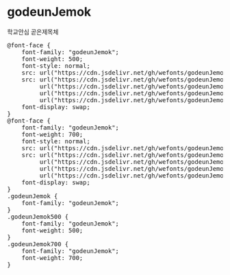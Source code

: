 # godeunJemok
학교안심 곧은제목체

<pre>
@font-face {
    font-family: "godeunJemok";
    font-weight: 500;
    font-style: normal;
    src: url("https://cdn.jsdelivr.net/gh/wefonts/godeunJemok/godeunJemok-Medium.eot");
    src: url("https://cdn.jsdelivr.net/gh/wefonts/godeunJemok/godeunJemok-Medium.eot?#iefix") format("embedded-opentype"),
         url("https://cdn.jsdelivr.net/gh/wefonts/godeunJemok/godeunJemok-Medium.woff2") format("woff2"),
         url("https://cdn.jsdelivr.net/gh/wefonts/godeunJemok/godeunJemok-Medium.woff") format("woff"),
         url("https://cdn.jsdelivr.net/gh/wefonts/godeunJemok/godeunJemok-Medium.ttf") format("truetype");
    font-display: swap;
} 
@font-face {
    font-family: "godeunJemok";
    font-weight: 700;
    font-style: normal;
    src: url("https://cdn.jsdelivr.net/gh/wefonts/godeunJemok/godeunJemok-Bold.eot");
    src: url("https://cdn.jsdelivr.net/gh/wefonts/godeunJemok/godeunJemok-Bold.eot?#iefix") format("embedded-opentype"),
         url("https://cdn.jsdelivr.net/gh/wefonts/godeunJemok/godeunJemok-Bold.woff2") format("woff2"),
         url("https://cdn.jsdelivr.net/gh/wefonts/godeunJemok/godeunJemok-Bold.woff") format("woff"),
         url("https://cdn.jsdelivr.net/gh/wefonts/godeunJemok/godeunJemok-Bold.ttf") format("truetype");
    font-display: swap;
} 
.godeunJemok {
    font-family: "godeunJemok";
}
.godeunJemok500 {
    font-family: "godeunJemok";
    font-weight: 500;
}
.godeunJemok700 {
    font-family: "godeunJemok";
    font-weight: 700;
}
</pre>
